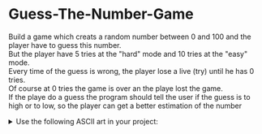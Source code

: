 # Guess-The-Number-Game

Build a game which creats a random number between 0 and 100 and the player have to guess this number.<br>
But the player have 5 tries at the "hard" mode and 10 tries at the "easy" mode.<br>
Every time of the guess is wrong, the player lose a live (try) until he has 0 tries.<br>
Of course at 0 tries the game is over an the playe lost the game.<br>
If the playe do a guess the program should tell the user if the guess is to high or to low, so the player can get a better estimation of the number<br>

<details><summary>Use the following ASCII art in your project:</summary>

```python
  
  / _ \_   _  ___  ___ ___  /__   \ |__   ___    /\ \ \_   _ _ __ ___ | |__   ___ _ __ 
 / /_\/ | | |/ _ \/ __/ __|   / /\/ '_ \ / _ \  /  \/ / | | | '_ ` _ \| '_ \ / _ \ '__|
/ /_\| |_| |  __/\__ \__ \  / /  | | | |  __/ / /\  /| |_| | | | | | | |_) |  __/ |   
\____/ \__,_|\___||___/___/  \/   |_| |_|\___| \_\ \/  \__,_|_| |_| |_|_.__/ \___|_|  
  
```

</details>
